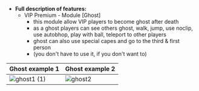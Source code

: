 * **Full description of features:**     
   - VIP Premium - Module [Ghost]
      - this module allow VIP players to become ghost after death
      - as a ghost players can see others ghost, walk, jump, use noclip, use autobhop, play with ball, teleport to other players
      - ghost can also use special capes and go to the third & first person
      - (you don't have to use it, if you don't want to)

Ghost example 1 | Ghost example 2
--- | ---
![ghost1 (1)](https://user-images.githubusercontent.com/64224908/126553105-3162b615-22d5-4dab-ab80-1415e7ce0820.gif) | ![ghost2](https://user-images.githubusercontent.com/64224908/126553121-7c1eceae-294f-48d1-a0d7-d9a2dbfa9f3f.gif)
